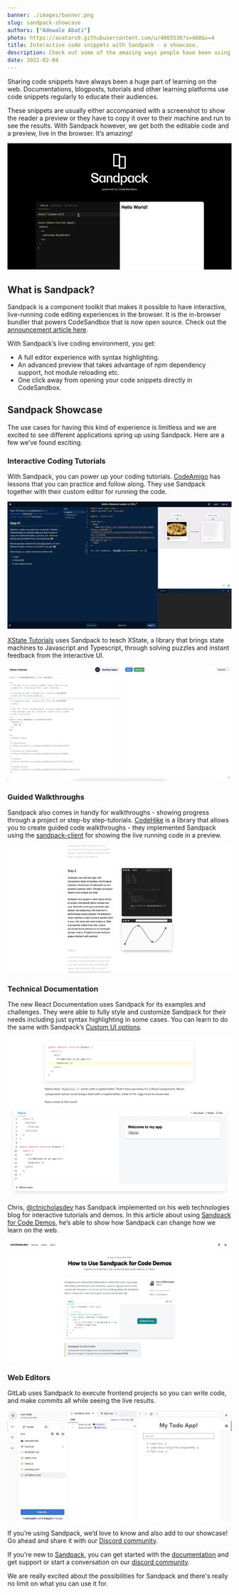 ```yaml
---
banner: ./images/banner.png
slug: sandpack-showcase
authors: ["Adewale Abati"]
photo: https://avatars0.githubusercontent.com/u/4003538?s=460&v=4
title: Interactive code snippets with Sandpack - a showcase.
description: Check out some of the amazing ways people have been using Sandpack to improve the experience of code on the web.
date: 2022-02-04
---
```


Sharing code snippets have always been a huge part of learning on the web. Documentations, blogposts, tutorials and other learning platforms use code snippets regularly to educate their audiences.

These snippets are usually either accompanied with a screenshot to show the reader a preview or they have to copy it over to their machine and run to see the results. With Sandpack however, we get both the editable code and a preview, live in the browser. It’s amazing!

![](./images/sandpack.gif)

## What is Sandpack?

Sandpack is a component toolkit that makes it possible to have interactive, live-running code editing experiences in the browser. It is the in-browser bundler that powers CodeSandbox that is now open source. Check out the [announcement article here](https://codesandbox.io/post/sandpack-announcement).

With Sandpack’s live coding environment, you get:

- A full editor experience with syntax highlighting.
- An advanced preview that takes advantage of npm dependency support, hot module reloading etc.
- One click away from opening your code snippets directly in CodeSandbox.

## Sandpack Showcase

The use cases for having this kind of experience is limitless and we are excited to see different applications spring up using Sandpack. Here are a few we’ve found exciting.

### Interactive Coding Tutorials

With Sandpack, you can power up your coding tutorials. [CodeAmigo](https://codeamigo.dev/) has lessons that you can practice and follow along. They use Sandpack together with their custom editor for running the code.

![](./images/codeamigo.png)

[XState Tutorials](https://xstate-tutorials.vercel.app/) uses Sandpack to teach XState, a library that brings state machines to Javascript and Typescript, through solving puzzles and instant feedback from the interactive UI.

![](./images/x-state.png)

### Guided Walkthroughs

Sandpack also comes in handy for walkthroughs - showing progress through a project or step-by step-tutorials. [CodeHike](https://codehike.org/) is a library that allows you to create guided code walkthroughs - they implemented Sandpack using the [sandpack-client](https://sandpack.codesandbox.io/docs/advanced-usage/client) for showing the live running code in a preview.

![](./images/codehike.png)

### Technical Documentation

The new React Documentation uses Sandpack for its examples and challenges. They were able to fully style and customize Sandpack for their needs including just syntax highlighting in some cases. You can learn to do the same with Sandpack’s [Custom UI options](https://sandpack.codesandbox.io/docs/getting-started/custom-ui#visual-options).

![](./images/react-docs.png)

Chris, [@ctnicholasdev](https://twitter.com/ctnicholasdev) has Sandpack implemented on his web technologies blog for interactive tutorials and demos. In this article about using [Sandpack for Code Demos](https://www.ctnicholas.dev/articles/how-to-use-sandpack-for-code-demos), he’s able to show how Sandpack can change how we learn on the web.

![](./images/ctnicholas.png)

### Web Editors

GitLab uses Sandpack to execute frontend projects so you can write code, and make commits all while seeing the live results.

![](./images/gitlab-live-preview.png)

If you’re using Sandpack, we’d love to know and also add to our showcase! Go ahead and share it with our [Discord community](https://discord.gg/Pr4ft3gBTx).

If you're new to [Sandpack](https://github.com/codesandbox/sandpack), you can get started with the [documentation](https://sandpack.codesandbox.io/docs) and get support or start a conversation on our [discord community](https://discord.gg/Pr4ft3gBTx).

We are really excited about the possibilities for Sandpack and there's really no limit on what you can use it for.
